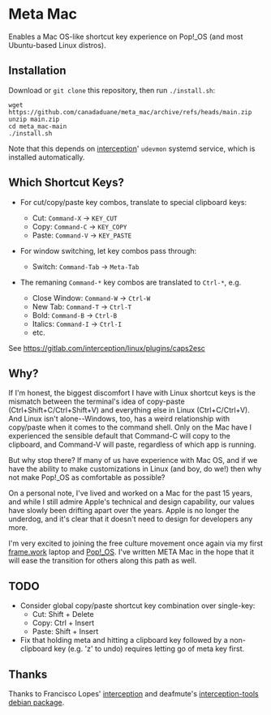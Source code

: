 # Meta Mac

Enables a Mac OS-like shortcut key experience on Pop!_OS (and most Ubuntu-based Linux distros).

## Installation

Download or `git clone` this repository, then run `./install.sh`:

```
wget https://github.com/canadaduane/meta_mac/archive/refs/heads/main.zip
unzip main.zip
cd meta_mac-main
./install.sh
```

Note that this depends on [interception](https://gitlab.com/interception/linux/tools)' `udevmon` systemd service, which is installed automatically.

## Which Shortcut Keys?

- For cut/copy/paste key combos, translate to special clipboard keys:
  - Cut: `Command-X` -> `KEY_CUT`
  - Copy: `Command-C` -> `KEY_COPY`
  - Paste: `Command-V` -> `KEY_PASTE`

- For window switching, let key combos pass through:
  - Switch: `Command-Tab` -> `Meta-Tab`

- The remaning `Command-*` key combos are translated to `Ctrl-*`, e.g.
  - Close Window: `Command-W` -> `Ctrl-W`
  - New Tab: `Command-T` -> `Ctrl-T`
  - Bold: `Command-B` -> `Ctrl-B`
  - Italics: `Command-I` -> `Ctrl-I`
  - etc.

See https://gitlab.com/interception/linux/plugins/caps2esc


## Why?

If I'm honest, the biggest discomfort I have with Linux shortcut keys is the mismatch between the terminal's idea of copy-paste (Ctrl+Shift+C/Ctrl+Shift+V) and everything else in Linux (Ctrl+C/Ctrl+V). And Linux isn't alone--Windows, too, has a weird relationship with copy/paste when it comes to the command shell. Only on the Mac have I experienced the sensible default that Command-C will copy to the clipboard, and Command-V will paste, regardless of which app is running.

But why stop there? If many of us have experience with Mac OS, and if we have the ability to make customizations in Linux (and boy, do we!) then why not make Pop!_OS as comfortable as possible?

On a personal note, I've lived and worked on a Mac for the past 15 years, and while I still admire Apple's technical and design capability, our values have slowly been drifting apart over the years. Apple is no longer the underdog, and it's clear that it doesn't need to design for developers any more.

I'm very excited to joining the free culture movement once again via my first [frame.work](https://frame.work) laptop and [Pop!_OS](https://pop.system76.com/). I've written META Mac in the hope that it will ease the transition for others along this path as well.

## TODO

- Consider global copy/paste shortcut key combination over single-key:
  - Cut: Shift + Delete
  - Copy: Ctrl + Insert
  - Paste: Shift + Insert
- Fix that holding meta and hitting a clipboard key followed by a non-clipboard key (e.g. 'z' to undo) requires letting go of meta key first.

## Thanks

Thanks to Francisco Lopes' [interception](https://gitlab.com/interception/linux/tools) and deafmute's [interception-tools debian package](https://github.com/deafmute1/deb-pkg).